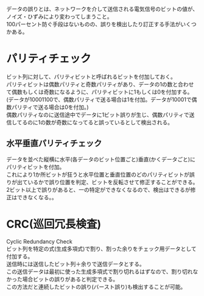 データの誤りとは、ネットワークを介して送信される電気信号のビットの値が、ノイズ・ひずみにより変わってしまうこと。<br>
100パーセント防ぐ手段はないものの、誤りを検出したり訂正する手法がいくつかある。
<h1>パリティチェック</h1>
ビット列に対して、パリティビットと呼ばれるビットを付加しておく。<br>
パリティビットは偶数パリティと奇数パリティがあり、データの1の数と合わせて偶数もしくは奇数になるように、パリティビットに1もしくは0を付加する。<br>
(データが10001100で、偶数パリティで送る場合は1を付加。データが10001で偶数パリティで送る場合は0を付加。)<br>
偶数パリティなのに送信途中でデータに1ビット誤りが生じ、偶数パリティで送信してるのに1の数が奇数になってると誤っているとして検出される。<br>
<h2>水平垂直パリティチェック</h2>
データを並べた縦横に水平(各データのビット位置ごと)垂直(かくデータごと)にパリティビットを付加。<br>
これにより1か所ビットが狂うと水平位置と垂直位置のどのパリティビットが誤りが出ているかで誤り位置を判定、ビットを反転させて修正することができる。<br>
2ビット以上で誤りがあると、一の特定ができなくなるので、検出はできるが修正はできなくなる。。
<h1>CRC(巡回冗長検査)</h1>
Cyclic Redundancy Check<br> 
ビット列を特定の式(生成多項式)で割り、割った余りをチェック用データとして付加する。<br>
送信時には送信したビット列＋余りで送信データとする。<br>
この送信データは最初に使った生成多項式で割り切れるはずなので、割り切れなかった場合ビットの誤りがあると判定できる。<br>
この方法だと連続したビットの誤り(バースト誤り)も検出することが可能。

